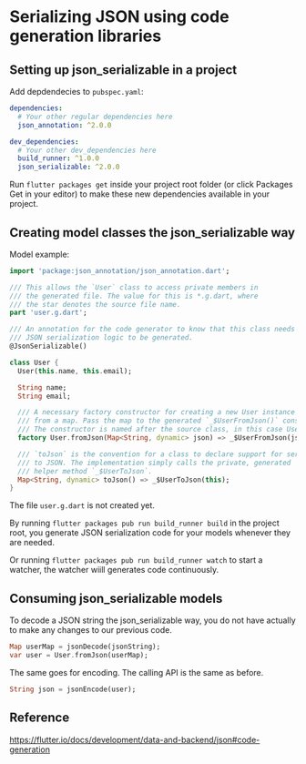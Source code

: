 # Serializing JSON using code generation libraries

## Setting up json_serializable in a project

Add depdendecies to `pubspec.yaml`:

```yaml
dependencies:
  # Your other regular dependencies here
  json_annotation: ^2.0.0

dev_dependencies:
  # Your other dev_dependencies here
  build_runner: ^1.0.0
  json_serializable: ^2.0.0
```

Run `flutter packages get` inside your project root folder (or click Packages Get in your editor) to make these new dependencies available in your project.

## Creating model classes the json_serializable way

Model example:

```dart
import 'package:json_annotation/json_annotation.dart';

/// This allows the `User` class to access private members in
/// the generated file. The value for this is *.g.dart, where
/// the star denotes the source file name.
part 'user.g.dart';

/// An annotation for the code generator to know that this class needs the
/// JSON serialization logic to be generated.
@JsonSerializable()

class User {
  User(this.name, this.email);

  String name;
  String email;

  /// A necessary factory constructor for creating a new User instance
  /// from a map. Pass the map to the generated `_$UserFromJson()` constructor.
  /// The constructor is named after the source class, in this case User.
  factory User.fromJson(Map<String, dynamic> json) => _$UserFromJson(json);

  /// `toJson` is the convention for a class to declare support for serialization
  /// to JSON. The implementation simply calls the private, generated
  /// helper method `_$UserToJson`.
  Map<String, dynamic> toJson() => _$UserToJson(this);
}
```

The file `user.g.dart` is not created yet.

By running `flutter packages pub run build_runner build` in the project root, you generate JSON serialization code for your models whenever they are needed.

Or running `flutter packages pub run build_runner watch` to start a watcher, the watcher wiill generates code continuously.

## Consuming json_serializable models

To decode a JSON string the json_serializable way, you do not have actually to make any changes to our previous code.

```dart
Map userMap = jsonDecode(jsonString);
var user = User.fromJson(userMap);
```

The same goes for encoding. The calling API is the same as before.

```dart
String json = jsonEncode(user);
```

## Reference

https://flutter.io/docs/development/data-and-backend/json#code-generation
